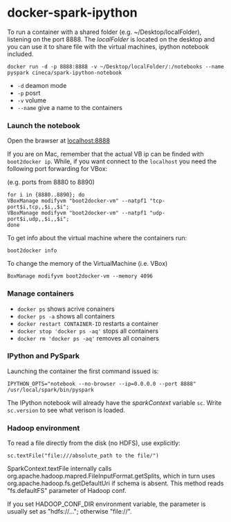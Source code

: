 # docker-spark-ipython

To run a container with a shared folder (e.g. ~/Desktop/localFolder), listening on the port 8888.
The *localFolder* is located on the desktop and you can use it to share file with the virtual machines, ipython notebook included.

```
docker run -d -p 8888:8888 -v ~/Desktop/localFolder/:/notebooks --name pyspark cineca/spark-ipython-notebook
```

- `-d` deamon mode
- `-p` posrt
- `-v` volume
- `--name` give a name to the containers

### Launch the notebook
Open the brawser at [localhost:8888](localhost:8888)

If you are on Mac, remember that the actual VB ip can be finded with `boot2docker ip`.
While, if you want connect to the `localhost` you need the following port forwarding for VBox:

(e.g. ports from 8880 to 8890)
```
for i in {8880..8890}; do
VBoxManage modifyvm "boot2docker-vm" --natpf1 "tcp-port$i,tcp,,$i,,$i";
VBoxManage modifyvm "boot2docker-vm" --natpf1 "udp-port$i,udp,,$i,,$i";
done
```

To get info about the virtual machine where the containers run:
```
boot2docker info
```
To change the memory of the VirtualMachine (i.e. VBox)
```
BoxManage modifyvm boot2docker-vm --memory 4096
```

### Manage containers
- `docker ps` shows acrive conainers
- `docker ps -a` shows all containers
- `docker restart CONTAINER-ID` restarts a container
- `docker stop 'docker ps -aq'` stops all containers
- `docker rm 'docker ps -aq'` removes all conainers

### IPython and PySpark
Launching the container the first command issued is:
```
IPYTHON_OPTS="notebook --no-browser --ip=0.0.0.0 --port 8888" /usr/local/spark/bin/pyspark
```
The IPython notebook will already have the *sparkContext* variable `sc`.
Write `sc.version` to see what verison is loaded.


### Hadoop environment

To read a file directly from the disk (no HDFS), 
use explicitly:
```
sc.textFile("file:///absolute_path to the file/")
```

SparkContext.textFile internally calls org.apache.hadoop.mapred.FileInputFormat.getSplits, which in turn uses org.apache.hadoop.fs.getDefaultUri if schema is absent.
This method reads "fs.defaultFS" parameter of Hadoop conf.

If you set HADOOP_CONF_DIR environment variable, the parameter is usually set as "hdfs://..."; otherwise "file://".